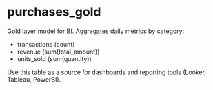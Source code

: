 # purchases_gold

Gold layer model for BI. Aggregates daily metrics by category:
- transactions (count)
- revenue (sum(total_amount))
- units_sold (sum(quantity))

Use this table as a source for dashboards and reporting tools (Looker, Tableau, PowerBI).
